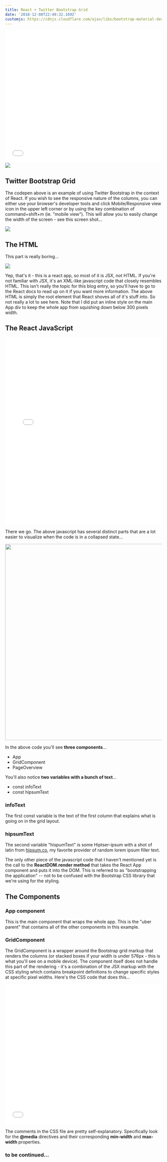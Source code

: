 ```yaml
---
title: React + Twitter Bootstrap Grid
date: '2018-12-08T22:40:32.169Z'
customjs: https://cdnjs.cloudflare.com/ajax/libs/bootstrap-material-design/4.0.2/bootstrap-material-design.iife.js
---
```


<iframe height='425' scrolling='no' title='React + Twitter Bootstrap Responsive Grid Example' src='//codepen.io/matthowey/embed/WLeBXX/?height=425&theme-id=dark&default-tab=result' frameborder='no' allowtransparency='true' allowfullscreen='true' style='width: 100%;'>See the Pen <a href='https://codepen.io/matthowey/pen/WLeBXX/'>React + Twitter Bootstrap Responsive Grid Example</a> by Matthew Howey (<a href='https://codepen.io/matthowey'>@matthowey</a>) on <a href='https://codepen.io'>CodePen</a>.
</iframe>
<img src='https://i.imgur.com/NfUZCb7.png' />

## Twitter Bootstrap Grid

The codepen above is an example of using Twitter Bootstrap in the context of React. If you wish to see the responsive nature of the columns, you can either use your browser's developer tools and click Mobile/Responsive view icon in the upper left corner or by using the key combination of command+shift+m (ie. "mobile view"). This will allow you to easily change the width of the screen - see this screen shot...

<img src='https://imgur.com/OQkYXea.png' />

## The HTML

This part is really boring...

<img src="https://i.imgur.com/ne56LDK.png" />

Yep, that's it - this is a react app, so most of it is JSX, not HTML. If you're not familiar with JSX, it's an XML-like javascript code that closely resembles HTML. This isn't really the topic for this blog entry, so you'll have to go to the React docs to read up on it if you want more information. The above HTML is simply the root element that React shoves all of it's stuff into. So not really a lot to see here. Note that I did put an inline style on the main App div to keep the whole app from squishing down below 300 pixels width.

## The React JavaScript

<iframe height='600' scrolling='no' title='React + Twitter Bootstrap Responsive Grid Example' src='//codepen.io/matthowey/embed/WLeBXX/?height=600&theme-id=dark&default-tab=js' frameborder='no' allowtransparency='true' allowfullscreen='true' style='width: 100%;'>See the Pen <a href='https://codepen.io/matthowey/pen/WLeBXX/'>React + Twitter Bootstrap Responsive Grid Example</a> by Matthew Howey (<a href='https://codepen.io/matthowey'>@matthowey</a>) on <a href='https://codepen.io'>CodePen</a>.
</iframe>

There we go. The above javascript has several distinct parts that are a lot easier to visualize when the code is in a collapsed state...

<img src='https://i.imgur.com/ZKtW1ed.png' width="630" />

In the above code you'll see <strong>three components</strong>...

- App
- GridComponent
- PageOverview

You'll also notice <strong>two variables with a bunch of text</strong>...

- const infoText
- const hipsumText

### infoText

The first const variable is the text of the first column that explains what is going on in the grid layout. 

### hipsumText

The second variable "hispumText" is some Hiptser-ipsum with a shot of latin from <a href="https://hipsum.co/" target="_blank">hipsum.co</a>, my favorite provider of random lorem ipsum filler text.

The only other piece of the javascript code that I haven't mentioned yet is the call to the <strong>ReactDOM.render method</strong> that takes the React App component and puts it into the DOM. This is referred to as "bootstrapping the application" -- not to be confused with the Bootstrap CSS library that we're using for the styling.

## The Components

### App component

This is the main component that wraps the whole app. This is the "uber parent" that contains all of the other components in this example.

### GridComponent

The GridComponent is a wrapper around the Bootstrap grid markup that renders the columns (or stacked boxes if your width is under 576px - this is what you'll see on a mobile device). The component itself does not handle this part of the rendering - it's a combination of the JSX markup with the CSS styling which contains breakpoint definitions to change specific styles at specific pixel widths. Here's the CSS code that does this...

<iframe height='450' scrolling='no' title='React + Twitter Bootstrap Responsive Grid Example' src='//codepen.io/matthowey/embed/WLeBXX/?height=450&theme-id=dark&default-tab=css' frameborder='no' allowtransparency='true' allowfullscreen='true' style='width: 100%;'>See the Pen <a href='https://codepen.io/matthowey/pen/WLeBXX/'>React + Twitter Bootstrap Responsive Grid Example</a> by Matthew Howey (<a href='https://codepen.io/matthowey'>@matthowey</a>) on <a href='https://codepen.io'>CodePen</a>.
</iframe>

The comments in the CSS file are pretty self-explanatory. Specifically look for the <strong>@media</strong> directives and their corresponding <strong>min-width</strong> and <strong>max-width</strong> properties.

### to be continued...
